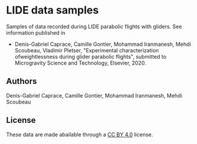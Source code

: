 # LIDE data samples

Samples of data recorded during LIDE parabolic flights with gliders. See information published in
* Denis-Gabriel Caprace, Camille Gontier, Mohammad Iranmanesh, Mehdi Scoubeau, Vladimir Pletser, "Experimental characterization ofweightlessness during glider parabolic flights", submitted to Microgravity Science and Technology, Elsevier, 2020.

## Authors

Denis-Gabriel Caprace, Camille Gontier, Mohammad Iranmanesh, Mehdi Scoubeau

## License

These data are made abailable through a [CC BY 4.0](https://creativecommons.org/licenses/by/4.0/) license.
